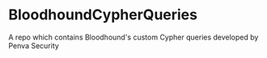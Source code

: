 # BloodhoundCypherQueries
A repo which contains Bloodhound's custom Cypher queries developed by Penva Security
